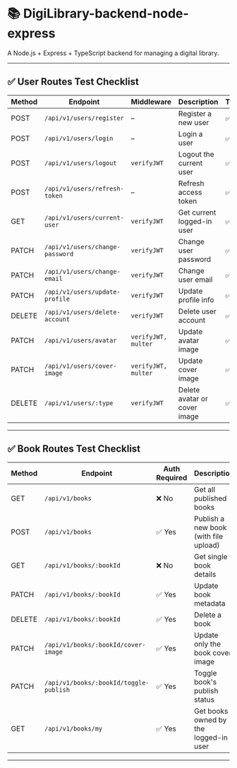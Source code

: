 
# 📚 DigiLibrary-backend-node-express

A Node.js + Express + TypeScript backend for managing a digital library.

---

## ✅ User Routes Test Checklist

| Method | Endpoint                        | Middleware          | Description                  | Tested |
| ------ | ------------------------------- | ------------------- | ---------------------------- | ------ |
| POST   | `/api/v1/users/register`        | –                   | Register a new user          | ✅      |
| POST   | `/api/v1/users/login`           | –                   | Login a user                 | ✅      |
| POST   | `/api/v1/users/logout`          | `verifyJWT`         | Logout the current user      | ✅      |
| POST   | `/api/v1/users/refresh-token`   | –                   | Refresh access token         | ✅      |
| GET    | `/api/v1/users/current-user`    | `verifyJWT`         | Get current logged-in user   | ✅      |
| PATCH  | `/api/v1/users/change-password` | `verifyJWT`         | Change user password         | ✅      |
| PATCH  | `/api/v1/users/change-email`    | `verifyJWT`         | Change user email            | ✅      |
| PATCH  | `/api/v1/users/update-profile`  | `verifyJWT`         | Update profile info          | ✅      |
| DELETE | `/api/v1/users/delete-account`  | `verifyJWT`         | Delete user account          | ✅      |
| PATCH  | `/api/v1/users/avatar`          | `verifyJWT, multer` | Update avatar image          | ✅      |
| PATCH  | `/api/v1/users/cover-image`     | `verifyJWT, multer` | Update cover image           | ✅      |
| DELETE | `/api/v1/users/:type`           | `verifyJWT`         | Delete avatar or cover image | ✅      |

---

## ✅ Book Routes Test Checklist

| Method | Endpoint                               | Auth Required | Description                           | Tested |
| ------ | -------------------------------------- | ------------- | ------------------------------------- | ------ |
| GET    | `/api/v1/books`                        | ❌ No          | Get all published books               | ✅      |
| POST   | `/api/v1/books`                        | ✅ Yes         | Publish a new book (with file upload) | ✅      |
| GET    | `/api/v1/books/:bookId`                | ❌ No          | Get single book details               | ✅      |
| PATCH  | `/api/v1/books/:bookId`                | ✅ Yes         | Update book metadata                  | ✅      |
| DELETE | `/api/v1/books/:bookId`                | ✅ Yes         | Delete a book                         | ✅      |
| PATCH  | `/api/v1/books/:bookId/cover-image`    | ✅ Yes         | Update only the book cover image      | ✅      |
| PATCH  | `/api/v1/books/:bookId/toggle-publish` | ✅ Yes         | Toggle book's publish status          | ✅      |
| GET    | `/api/v1/books/my`                     | ✅ Yes         | Get books owned by the logged-in user | ✅      |

---
